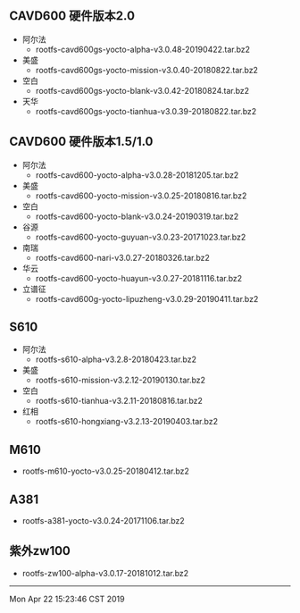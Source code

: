## CAVD600 硬件版本2.0
* 阿尔法
	* rootfs-cavd600gs-yocto-alpha-v3.0.48-20190422.tar.bz2
* 美盛
	* rootfs-cavd600gs-yocto-mission-v3.0.40-20180822.tar.bz2
* 空白
	* rootfs-cavd600gs-yocto-blank-v3.0.42-20180824.tar.bz2
* 天华
	* rootfs-cavd600gs-yocto-tianhua-v3.0.39-20180822.tar.bz2

## CAVD600 硬件版本1.5/1.0
* 阿尔法
	* rootfs-cavd600-yocto-alpha-v3.0.28-20181205.tar.bz2
* 美盛
	* rootfs-cavd600-yocto-mission-v3.0.25-20180816.tar.bz2
* 空白
	* rootfs-cavd600-yocto-blank-v3.0.24-20190319.tar.bz2
* 谷源
	* rootfs-cavd600-yocto-guyuan-v3.0.23-20171023.tar.bz2
* 南瑞
	* rootfs-cavd600-nari-v3.0.27-20180326.tar.bz2
* 华云
	* rootfs-cavd600-yocto-huayun-v3.0.27-20181116.tar.bz2
* 立谱征
	* rootfs-cavd600g-yocto-lipuzheng-v3.0.29-20190411.tar.bz2

## S610
* 阿尔法
	* rootfs-s610-alpha-v3.2.8-20180423.tar.bz2
* 美盛
	* rootfs-s610-mission-v3.2.12-20190130.tar.bz2
* 空白
	* rootfs-s610-tianhua-v3.2.11-20180816.tar.bz2
* 红相
	* rootfs-s610-hongxiang-v3.2.13-20190403.tar.bz2

## M610
* rootfs-m610-yocto-v3.0.25-20180412.tar.bz2

## A381
* rootfs-a381-yocto-v3.0.24-20171106.tar.bz2

## 紫外zw100
* rootfs-zw100-alpha-v3.0.17-20181012.tar.bz2

----
Mon Apr 22 15:23:46 CST 2019
